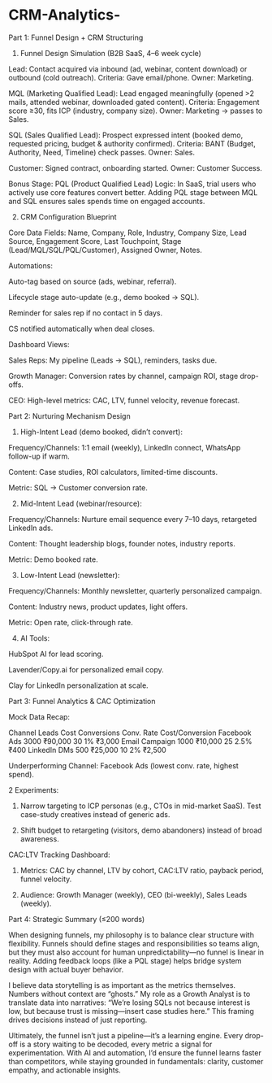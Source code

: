 # CRM-Analytics-

Part 1: Funnel Design + CRM Structuring
1. Funnel Design Simulation (B2B SaaS, 4–6 week cycle)

Lead:
Contact acquired via inbound (ad, webinar, content download) or outbound (cold outreach).
Criteria: Gave email/phone.
Owner: Marketing.

MQL (Marketing Qualified Lead):
Lead engaged meaningfully (opened >2 mails, attended webinar, downloaded gated content).
Criteria: Engagement score ≥30, fits ICP (industry, company size).
Owner: Marketing → passes to Sales.

SQL (Sales Qualified Lead):
Prospect expressed intent (booked demo, requested pricing, budget & authority confirmed).
Criteria: BANT (Budget, Authority, Need, Timeline) check passes.
Owner: Sales.

Customer:
Signed contract, onboarding started.
Owner: Customer Success.

Bonus Stage: PQL (Product Qualified Lead)
Logic: In SaaS, trial users who actively use core features convert better. Adding PQL stage between MQL and SQL ensures sales spends time on engaged accounts.

2. CRM Configuration Blueprint

Core Data Fields:
Name, Company, Role, Industry, Company Size, Lead Source, Engagement Score, Last Touchpoint, Stage (Lead/MQL/SQL/PQL/Customer), Assigned Owner, Notes.

Automations:

Auto-tag based on source (ads, webinar, referral).

Lifecycle stage auto-update (e.g., demo booked → SQL).

Reminder for sales rep if no contact in 5 days.

CS notified automatically when deal closes.

Dashboard Views:

Sales Reps: My pipeline (Leads → SQL), reminders, tasks due.

Growth Manager: Conversion rates by channel, campaign ROI, stage drop-offs.

CEO: High-level metrics: CAC, LTV, funnel velocity, revenue forecast.


Part 2: Nurturing Mechanism Design

1. High-Intent Lead (demo booked, didn’t convert):

Frequency/Channels: 1:1 email (weekly), LinkedIn connect, WhatsApp follow-up if warm.

Content: Case studies, ROI calculators, limited-time discounts.

Metric: SQL → Customer conversion rate.

2. Mid-Intent Lead (webinar/resource):

Frequency/Channels: Nurture email sequence every 7–10 days, retargeted LinkedIn ads.

Content: Thought leadership blogs, founder notes, industry reports.

Metric: Demo booked rate.

3. Low-Intent Lead (newsletter):

Frequency/Channels: Monthly newsletter, quarterly personalized campaign.

Content: Industry news, product updates, light offers.

Metric: Open rate, click-through rate.

4. AI Tools:

HubSpot AI for lead scoring.

Lavender/Copy.ai for personalized email copy.

Clay for LinkedIn personalization at scale.


Part 3: Funnel Analytics & CAC Optimization

Mock Data Recap:

Channel	       Leads	    Cost	   Conversions	   Conv. Rate	     Cost/Conversion
Facebook Ads	 3000    	₹90,000	      30	             1%	             ₹3,000
Email Campaign 1000	    ₹10,000	      25	            2.5%	            ₹400
LinkedIn DMs	 500	    ₹25,000	      10	             2%	              ₹2,500

Underperforming Channel: Facebook Ads (lowest conv. rate, highest spend).

2 Experiments:

1. Narrow targeting to ICP personas (e.g., CTOs in mid-market SaaS). Test case-study creatives instead of generic ads.

2. Shift budget to retargeting (visitors, demo abandoners) instead of broad awareness.

CAC:LTV Tracking Dashboard:

1. Metrics: CAC by channel, LTV by cohort, CAC:LTV ratio, payback period, funnel velocity.

2. Audience: Growth Manager (weekly), CEO (bi-weekly), Sales Leads (weekly).


Part 4: Strategic Summary (≤200 words)

When designing funnels, my philosophy is to balance clear structure with flexibility. Funnels should define stages and responsibilities so teams align, but they must also account for human unpredictability—no funnel is linear in reality. Adding feedback loops (like a PQL stage) helps bridge system design with actual buyer behavior.

I believe data storytelling is as important as the metrics themselves. Numbers without context are “ghosts.” My role as a Growth Analyst is to translate data into narratives: “We’re losing SQLs not because interest is low, but because trust is missing—insert case studies here.” This framing drives decisions instead of just reporting.

Ultimately, the funnel isn’t just a pipeline—it’s a learning engine. Every drop-off is a story waiting to be decoded, every metric a signal for experimentation. With AI and automation, I’d ensure the funnel learns faster than competitors, while staying grounded in fundamentals: clarity, customer empathy, and actionable insights.
